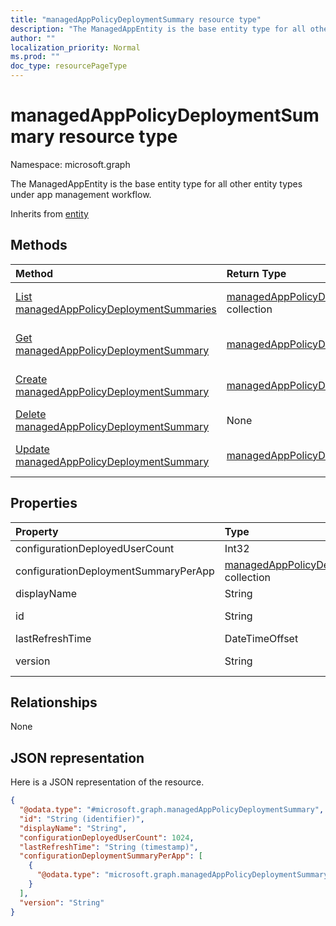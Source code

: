 ```yaml
---
title: "managedAppPolicyDeploymentSummary resource type"
description: "The ManagedAppEntity is the base entity type for all other entity types under app management workflow."
author: ""
localization_priority: Normal
ms.prod: ""
doc_type: resourcePageType
---
```


# managedAppPolicyDeploymentSummary resource type


Namespace: microsoft.graph

The ManagedAppEntity is the base entity type for all other entity types under app management workflow.


Inherits from [entity](../resources/entity.md)

## Methods
|Method|Return Type|Description|
|:---|:---|:---|
|[List managedAppPolicyDeploymentSummaries](../api/managedapppolicydeploymentsummary-list.md)|[managedAppPolicyDeploymentSummary](../resources/managedapppolicydeploymentsummary.md) collection|List properties and relationships of the [managedAppPolicyDeploymentSummary](../resources/managedapppolicydeploymentsummary.md) objects.|
|[Get managedAppPolicyDeploymentSummary](../api/managedapppolicydeploymentsummary-get.md)|[managedAppPolicyDeploymentSummary](../resources/managedapppolicydeploymentsummary.md)|Read properties and relationships of the [managedAppPolicyDeploymentSummary](../resources/managedapppolicydeploymentsummary.md) object.|
|[Create managedAppPolicyDeploymentSummary](../api/managedapppolicydeploymentsummary-create.md)|[managedAppPolicyDeploymentSummary](../resources/managedapppolicydeploymentsummary.md)|Create a new [managedAppPolicyDeploymentSummary](../resources/managedapppolicydeploymentsummary.md) object.|
|[Delete managedAppPolicyDeploymentSummary](../api/managedapppolicydeploymentsummary-delete.md)|None|Deletes a [managedAppPolicyDeploymentSummary](../resources/managedapppolicydeploymentsummary.md).|
|[Update managedAppPolicyDeploymentSummary](../api/managedapppolicydeploymentsummary-update.md)|[managedAppPolicyDeploymentSummary](../resources/managedapppolicydeploymentsummary.md)|Update the properties of a [managedAppPolicyDeploymentSummary](../resources/managedapppolicydeploymentsummary.md) object.|

## Properties
|Property|Type|Description|
|:---|:---|:---|
|configurationDeployedUserCount|Int32||
|configurationDeploymentSummaryPerApp|[managedAppPolicyDeploymentSummaryPerApp](../resources/managedapppolicydeploymentsummaryperapp.md) collection||
|displayName|String||
|id|String| Inherited from [entity](../resources/entity.md)|
|lastRefreshTime|DateTimeOffset||
|version|String|Version of the entity.|

## Relationships
None

## JSON representation
Here is a JSON representation of the resource.
<!-- {
  "blockType": "resource",
  "keyProperty": "id",
  "@odata.type": "microsoft.graph.managedAppPolicyDeploymentSummary",
  "baseType": "microsoft.graph.entity",
  "openType": false
}
-->
``` json
{
  "@odata.type": "#microsoft.graph.managedAppPolicyDeploymentSummary",
  "id": "String (identifier)",
  "displayName": "String",
  "configurationDeployedUserCount": 1024,
  "lastRefreshTime": "String (timestamp)",
  "configurationDeploymentSummaryPerApp": [
    {
      "@odata.type": "microsoft.graph.managedAppPolicyDeploymentSummaryPerApp"
    }
  ],
  "version": "String"
}
```

